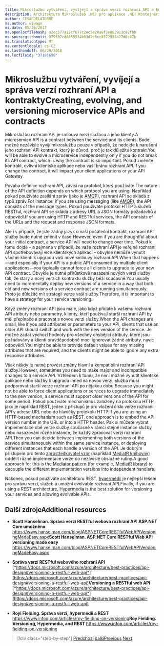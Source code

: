 ```yaml
---
title: Mikroslužbu vytváření, vyvíjejí a správa verzí rozhraní API a kontrakty
description: Architektura Mikroslužeb .NET pro aplikace .NET Kontejnerizované | Mikroslužbu vytváření, vyvíjejí a správa verzí rozhraní API a kontrakty
author: CESARDELATORRE
ms.author: wiwagn
ms.date: 05/26/2017
ms.openlocfilehash: a2ec577a12cf677c2ec5e20a6f3e862911c82fbb
ms.sourcegitcommit: 979597cd8055534b63d2c6ee8322938a27d0c87b
ms.translationtype: MT
ms.contentlocale: cs-CZ
ms.lasthandoff: 06/29/2018
ms.locfileid: "37105690"
---
```

# <a name="creating-evolving-and-versioning-microservice-apis-and-contracts"></a><span data-ttu-id="c2553-103">Mikroslužbu vytváření, vyvíjejí a správa verzí rozhraní API a kontrakty</span><span class="sxs-lookup"><span data-stu-id="c2553-103">Creating, evolving, and versioning microservice APIs and contracts</span></span>

<span data-ttu-id="c2553-104">Mikroslužbu rozhraní API je smlouva mezi službou a jeho klienty.</span><span class="sxs-lookup"><span data-stu-id="c2553-104">A microservice API is a contract between the service and its clients.</span></span> <span data-ttu-id="c2553-105">Bude možné nezávisle vyvíjí mikroslužbu pouze v případě, že nedojde k narušení jeho rozhraní API kontrakt, který je důvod, proč je tak důležité kontrakt.</span><span class="sxs-lookup"><span data-stu-id="c2553-105">You will be able to evolve a microservice independently only if you do not break its API contract, which is why the contract is so important.</span></span> <span data-ttu-id="c2553-106">Pokud změníte kontrakt, ovlivní klientské aplikace nebo vaší bránu rozhraní API.</span><span class="sxs-lookup"><span data-stu-id="c2553-106">If you change the contract, it will impact your client applications or your API Gateway.</span></span>

<span data-ttu-id="c2553-107">Povaha definice rozhraní API, závisí na protokol, který používáte.</span><span class="sxs-lookup"><span data-stu-id="c2553-107">The nature of the API definition depends on which protocol you are using.</span></span> <span data-ttu-id="c2553-108">Například pokud používáte zasílání zpráv (jako je [AMQP](https://www.amqp.org/)), rozhraní API se skládá z typů zpráv.</span><span class="sxs-lookup"><span data-stu-id="c2553-108">For instance, if you are using messaging (like [AMQP](https://www.amqp.org/)), the API consists of the message types.</span></span> <span data-ttu-id="c2553-109">Pokud používáte protokol HTTP a služeb RESTful, rozhraní API se skládá z adresy URL a JSON formáty požadavků a odpovědí.</span><span class="sxs-lookup"><span data-stu-id="c2553-109">If you are using HTTP and RESTful services, the API consists of the URLs and the request and response JSON formats.</span></span>

<span data-ttu-id="c2553-110">Ale i v případě, že jste žádný jazyk o vaší počáteční kontrakt, rozhraní API služby bude nutné změnit v čase.</span><span class="sxs-lookup"><span data-stu-id="c2553-110">However, even if you are thoughtful about your initial contract, a service API will need to change over time.</span></span> <span data-ttu-id="c2553-111">Pokud k tomu dojde – a zejména v případě, že vaše rozhraní API je veřejné rozhraní API spotřebovávají více klientských aplikací – obvykle nemůže vynutit všichni klienti k upgradu vaší nové smlouvy rozhraní API.</span><span class="sxs-lookup"><span data-stu-id="c2553-111">When that happens—and especially if your API is a public API consumed by multiple client applications—you typically cannot force all clients to upgrade to your new API contract.</span></span> <span data-ttu-id="c2553-112">Obvykle je nutné přírůstkově nasazení nových verzí služby tak, že starý a nový verzích kontraktu služby běží současně.</span><span class="sxs-lookup"><span data-stu-id="c2553-112">You usually need to incrementally deploy new versions of a service in a way that both old and new versions of a service contract are running simultaneously.</span></span> <span data-ttu-id="c2553-113">Proto je důležité mít strategii verze vaší služby.</span><span class="sxs-lookup"><span data-stu-id="c2553-113">Therefore, it is important to have a strategy for your service versioning.</span></span>

<span data-ttu-id="c2553-114">Když změny rozhraní API jsou malé, jako když přidáte k vašemu rozhraní API atributy nebo parametry, klienty, kteří používají starší rozhraní API by měl přepínače a pracovat s novou verzi služby.</span><span class="sxs-lookup"><span data-stu-id="c2553-114">When the API changes are small, like if you add attributes or parameters to your API, clients that use an older API should switch and work with the new version of the service.</span></span> <span data-ttu-id="c2553-115">Je možné zadat výchozí hodnoty pro všechny chybějící atributy, které jsou požadovány a klienti pravděpodobně moci ignorovat žádné atributy. navíc odpovědi.</span><span class="sxs-lookup"><span data-stu-id="c2553-115">You might be able to provide default values for any missing attributes that are required, and the clients might be able to ignore any extra response attributes.</span></span>

<span data-ttu-id="c2553-116">Však někdy je nutné provést změny hlavní a kompatibilní rozhraní API služby.</span><span class="sxs-lookup"><span data-stu-id="c2553-116">However, sometimes you need to make major and incompatible changes to a service API.</span></span> <span data-ttu-id="c2553-117">Vzhledem k tomu, že není možné vynutit klientské aplikace nebo služby k upgradu ihned na novou verzi, služba musí podporovat starší verze rozhraní API po nějakou dobu.</span><span class="sxs-lookup"><span data-stu-id="c2553-117">Because you might not be able to force client applications or services to upgrade immediately to the new version, a service must support older versions of the API for some period.</span></span> <span data-ttu-id="c2553-118">Pokud používáte mechanismus založený na protokolu HTTP, jako je například REST, jeden z přístupů je pro vložení číslo verze rozhraní API v adrese URL nebo do hlavičky protokolu HTTP.</span><span class="sxs-lookup"><span data-stu-id="c2553-118">If you are using an HTTP-based mechanism such as REST, one approach is to embed the API version number in the URL or into a HTTP header.</span></span> <span data-ttu-id="c2553-119">Pak si můžete vybrat implementace obě verze služby současně v rámci stejné instance služby nebo nasazování různé instance, že každý zpracovat verzi rozhraní API.</span><span class="sxs-lookup"><span data-stu-id="c2553-119">Then you can decide between implementing both versions of the service simultaneously within the same service instance, or deploying different instances that each handle a version of the API.</span></span> <span data-ttu-id="c2553-120">Je dobrým přístupem pro tento [zprostředkovatel vzor](https://en.wikipedia.org/wiki/Mediator_pattern) (například [MediatR knihovny](https://github.com/jbogard/MediatR)) oddělit různé implementace verze do nezávislé obslužné rutiny.</span><span class="sxs-lookup"><span data-stu-id="c2553-120">A good approach for this is the [Mediator pattern](https://en.wikipedia.org/wiki/Mediator_pattern) (for example, [MediatR library](https://github.com/jbogard/MediatR)) to decouple the different implementation versions into independent handlers.</span></span>

<span data-ttu-id="c2553-121">Nakonec, pokud používáte architekturu REST, [hypermédií](https://www.infoq.com/articles/mark-baker-hypermedia) je nejlepší řešení pro správu verzí, služeb a umožní evolvable rozhraní API.</span><span class="sxs-lookup"><span data-stu-id="c2553-121">Finally, if you are using a REST architecture, [Hypermedia](https://www.infoq.com/articles/mark-baker-hypermedia) is the best solution for versioning your services and allowing evolvable APIs.</span></span>

## <a name="additional-resources"></a><span data-ttu-id="c2553-122">Další zdroje</span><span class="sxs-lookup"><span data-stu-id="c2553-122">Additional resources</span></span>

-   <span data-ttu-id="c2553-123">**Scott Hanselman. Správa verzí RESTful webová rozhraní API ASP.NET Core umožněno**
    <https://www.hanselman.com/blog/ASPNETCoreRESTfulWebAPIVersioningMadeEasy.aspx></span><span class="sxs-lookup"><span data-stu-id="c2553-123">**Scott Hanselman. ASP.NET Core RESTful Web API versioning made easy**
<https://www.hanselman.com/blog/ASPNETCoreRESTfulWebAPIVersioningMadeEasy.aspx></span></span>

-   <span data-ttu-id="c2553-124">**Správa verzí RESTful webového rozhraní API**
    [*https://docs.microsoft.com/azure/architecture/best-practices/api-design#versioning-a-restful-web-api*](https://docs.microsoft.com/azure/architecture/best-practices/api-design#versioning-a-restful-web-api)</span><span class="sxs-lookup"><span data-stu-id="c2553-124">**Versioning a RESTful web API**
[*https://docs.microsoft.com/azure/architecture/best-practices/api-design#versioning-a-restful-web-api*](https://docs.microsoft.com/azure/architecture/best-practices/api-design#versioning-a-restful-web-api)</span></span>

-   <span data-ttu-id="c2553-125">**Royi Fielding. Správa verzí, hypermédií a REST**
    <https://www.infoq.com/articles/roy-fielding-on-versioning></span><span class="sxs-lookup"><span data-stu-id="c2553-125">**Roy Fielding. Versioning, Hypermedia, and REST**
<https://www.infoq.com/articles/roy-fielding-on-versioning></span></span>


>[!div class="step-by-step"]
<span data-ttu-id="c2553-126">[Předchozí](asynchronous-message-based-communication.md)
[další](microservices-addressability-service-registry.md)</span><span class="sxs-lookup"><span data-stu-id="c2553-126">[Previous](asynchronous-message-based-communication.md)
[Next](microservices-addressability-service-registry.md)</span></span>
